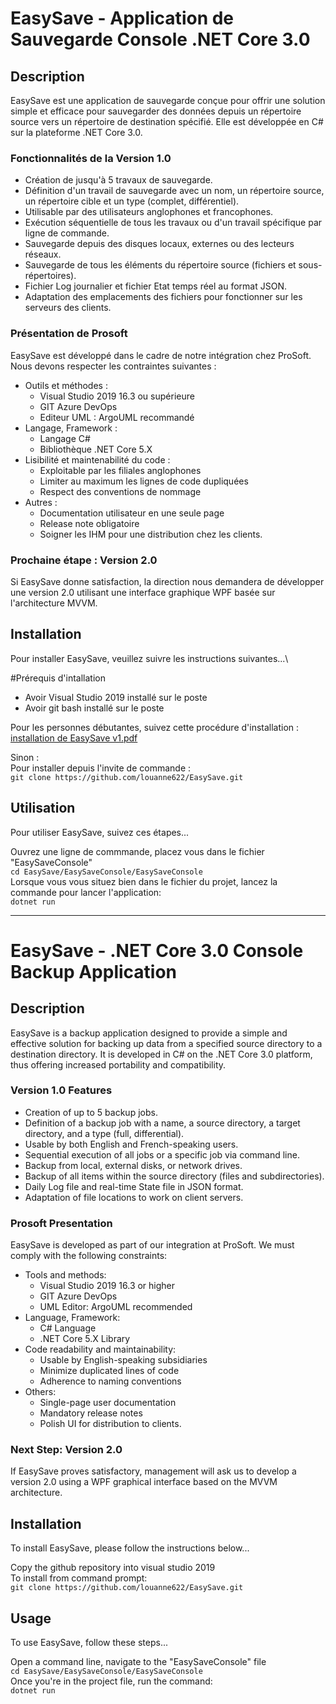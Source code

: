 # EasySave - Application de Sauvegarde Console .NET Core 3.0

## Description
EasySave est une application de sauvegarde conçue pour offrir une solution simple et efficace pour sauvegarder des données depuis un répertoire source vers un répertoire de destination spécifié. Elle est développée en C# sur la plateforme .NET Core 3.0.

### Fonctionnalités de la Version 1.0

- Création de jusqu'à 5 travaux de sauvegarde.
- Définition d'un travail de sauvegarde avec un nom, un répertoire source, un répertoire cible et un type (complet, différentiel).
- Utilisable par des utilisateurs anglophones et francophones.
- Exécution séquentielle de tous les travaux ou d'un travail spécifique par ligne de commande.
- Sauvegarde depuis des disques locaux, externes ou des lecteurs réseaux.
- Sauvegarde de tous les éléments du répertoire source (fichiers et sous-répertoires).
- Fichier Log journalier et fichier Etat temps réel au format JSON.
- Adaptation des emplacements des fichiers pour fonctionner sur les serveurs des clients.

### Présentation de Prosoft

EasySave est développé dans le cadre de notre intégration chez ProSoft. Nous devons respecter les contraintes suivantes :

- Outils et méthodes :
  - Visual Studio 2019 16.3 ou supérieure
  - GIT Azure DevOps
  - Editeur UML : ArgoUML recommandé
- Langage, Framework :
  - Langage C#
  - Bibliothèque .NET Core 5.X
- Lisibilité et maintenabilité du code :
  - Exploitable par les filiales anglophones
  - Limiter au maximum les lignes de code dupliquées
  - Respect des conventions de nommage
- Autres :
  - Documentation utilisateur en une seule page
  - Release note obligatoire
  - Soigner les IHM pour une distribution chez les clients.

### Prochaine étape : Version 2.0

Si EasySave donne satisfaction, la direction nous demandera de développer une version 2.0 utilisant une interface graphique WPF basée sur l'architecture MVVM.

## Installation

Pour installer EasySave, veuillez suivre les instructions suivantes...\

#Prérequis d'intallation
- Avoir Visual Studio 2019 installé sur le poste
- Avoir git bash installé sur le poste

Pour les personnes débutantes, suivez cette procédure d'installation :
[installation de EasySave v1.pdf](https://github.com/louanne622/EasySave/files/14218504/installation.de.EasySave.v1.pdf)

Sinon :\
Pour installer depuis l'invite de commande :\
```git clone https://github.com/louanne622/EasySave.git```  

## Utilisation

Pour utiliser EasySave, suivez ces étapes...

Ouvrez une ligne de commmande, placez vous dans le fichier "EasySaveConsole"\
```cd EasySave/EasySaveConsole/EasySaveConsole```\
Lorsque vous vous situez bien dans le fichier du projet, lancez la commande pour lancer l'application:\
```dotnet run```

----------------------------------------------------------------------------------------------

# EasySave - .NET Core 3.0 Console Backup Application

## Description
EasySave is a backup application designed to provide a simple and effective solution for backing up data from a specified source directory to a destination directory. It is developed in C# on the .NET Core 3.0 platform, thus offering increased portability and compatibility.

### Version 1.0 Features

- Creation of up to 5 backup jobs.
- Definition of a backup job with a name, a source directory, a target directory, and a type (full, differential).
- Usable by both English and French-speaking users.
- Sequential execution of all jobs or a specific job via command line.
- Backup from local, external disks, or network drives.
- Backup of all items within the source directory (files and subdirectories).
- Daily Log file and real-time State file in JSON format.
- Adaptation of file locations to work on client servers.

### Prosoft Presentation

EasySave is developed as part of our integration at ProSoft. We must comply with the following constraints:

- Tools and methods:
  - Visual Studio 2019 16.3 or higher
  - GIT Azure DevOps
  - UML Editor: ArgoUML recommended
- Language, Framework:
  - C# Language
  - .NET Core 5.X Library
- Code readability and maintainability:
  - Usable by English-speaking subsidiaries
  - Minimize duplicated lines of code
  - Adherence to naming conventions
- Others:
  - Single-page user documentation
  - Mandatory release notes
  - Polish UI for distribution to clients.

### Next Step: Version 2.0

If EasySave proves satisfactory, management will ask us to develop a version 2.0 using a WPF graphical interface based on the MVVM architecture.

## Installation

To install EasySave, please follow the instructions below...

Copy the github repository into visual studio 2019\
To install from command prompt:\
```git clone https://github.com/louanne622/EasySave.git```

## Usage

To use EasySave, follow these steps...

Open a command line, navigate to the "EasySaveConsole" file\
```cd EasySave/EasySaveConsole/EasySaveConsole```\
Once you're in the project file, run the command:\
```dotnet run```



